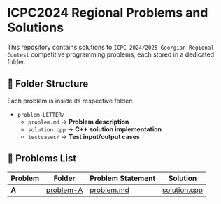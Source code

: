 # ICPC2024 Regional Problems and Solutions

This repository contains solutions to `ICPC 2024/2025 Georgian Regional Contest` competitive programming problems, each stored in a dedicated folder.

## 📂 Folder Structure
Each problem is inside its respective folder:

- `problem-LETTER/`
    - `problem.md` → **Problem description**
    - `solution.cpp` → **C++ solution implementation**
    - `testcases/` → **Test input/output cases**

## 📜 Problems List

| Problem | Folder | Problem Statement | Solution |
|---------|--------|------------------|----------|
| **A** | [problem-A](problem-a/) | [problem.md](problem-a/problem.md) | [solution.cpp](problem-a/solution.cpp) |
